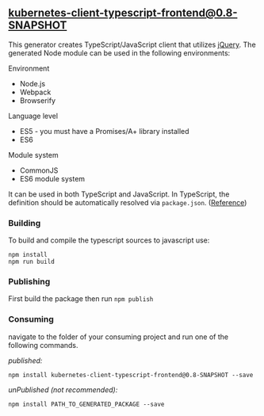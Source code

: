 ## kubernetes-client-typescript-frontend@0.8-SNAPSHOT

This generator creates TypeScript/JavaScript client that utilizes [jQuery](https://jquery.com/). The generated Node module can be used in the following environments:

Environment
* Node.js
* Webpack
* Browserify

Language level
* ES5 - you must have a Promises/A+ library installed
* ES6

Module system
* CommonJS
* ES6 module system

It can be used in both TypeScript and JavaScript. In TypeScript, the definition should be automatically resolved via `package.json`. ([Reference](http://www.typescriptlang.org/docs/handbook/declaration-files/publishing.html))

### Building

To build and compile the typescript sources to javascript use:
```
npm install
npm run build
```

### Publishing

First build the package then run ```npm publish```

### Consuming

navigate to the folder of your consuming project and run one of the following commands.

_published:_

```
npm install kubernetes-client-typescript-frontend@0.8-SNAPSHOT --save
```

_unPublished (not recommended):_

```
npm install PATH_TO_GENERATED_PACKAGE --save
